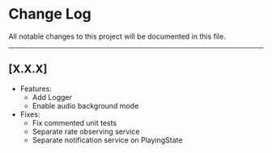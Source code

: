 # Change Log
All notable changes to this project will be documented in this file.

---
## [X.X.X]
* Features:
	* Add Logger
	* Enable audio background mode
* Fixes:
	* Fix commented unit tests
	* Separate rate observing service
	* Separate notification service on PlayingState
